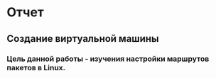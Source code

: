 # Отчет
## Создание виртуальной машины
### Цель данной работы  - изучения настройки маршрутов пакетов в Linux.

